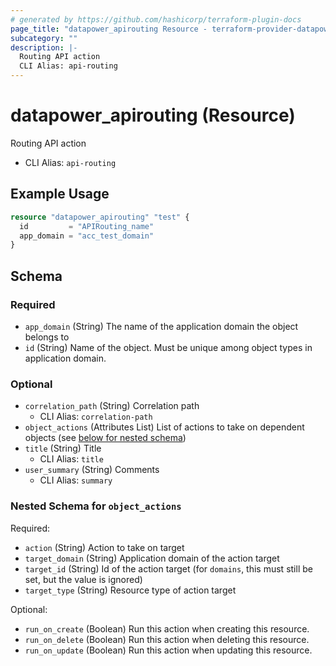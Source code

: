 ```yaml
---
# generated by https://github.com/hashicorp/terraform-plugin-docs
page_title: "datapower_apirouting Resource - terraform-provider-datapower"
subcategory: ""
description: |-
  Routing API action
  CLI Alias: api-routing
---
```


# datapower_apirouting (Resource)

Routing API action
  - CLI Alias: `api-routing`

## Example Usage

```terraform
resource "datapower_apirouting" "test" {
  id         = "APIRouting_name"
  app_domain = "acc_test_domain"
}
```

<!-- schema generated by tfplugindocs -->
## Schema

### Required

- `app_domain` (String) The name of the application domain the object belongs to
- `id` (String) Name of the object. Must be unique among object types in application domain.

### Optional

- `correlation_path` (String) Correlation path
  - CLI Alias: `correlation-path`
- `object_actions` (Attributes List) List of actions to take on dependent objects (see [below for nested schema](#nestedatt--object_actions))
- `title` (String) Title
  - CLI Alias: `title`
- `user_summary` (String) Comments
  - CLI Alias: `summary`

<a id="nestedatt--object_actions"></a>
### Nested Schema for `object_actions`

Required:

- `action` (String) Action to take on target
- `target_domain` (String) Application domain of the action target
- `target_id` (String) Id of the action target (for `domains`, this must still be set, but the value is ignored)
- `target_type` (String) Resource type of action target

Optional:

- `run_on_create` (Boolean) Run this action when creating this resource.
- `run_on_delete` (Boolean) Run this action when deleting this resource.
- `run_on_update` (Boolean) Run this action when updating this resource.

